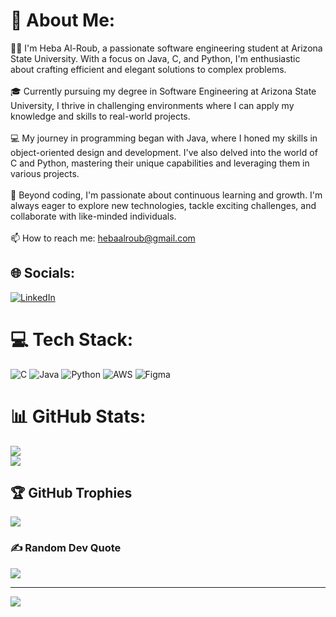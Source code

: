 # 💫 About Me:
👩‍💻 I'm Heba Al-Roub, a passionate software engineering student at Arizona State University. With a focus on Java, C, and Python, I'm enthusiastic about crafting efficient and elegant solutions to complex problems.<br><br>🎓 Currently pursuing my degree in Software Engineering at Arizona State University, I thrive in challenging environments where I can apply my knowledge and skills to real-world projects.<br><br>💻 My journey in programming began with Java, where I honed my skills in object-oriented design and development. I've also delved into the world of C and Python, mastering their unique capabilities and leveraging them in various projects.<br><br>🌟 Beyond coding, I'm passionate about continuous learning and growth. I'm always eager to explore new technologies, tackle exciting challenges, and collaborate with like-minded individuals.<br><br>📫 How to reach me: hebaalroub@gmail.com


## 🌐 Socials:
[![LinkedIn](https://img.shields.io/badge/LinkedIn-%230077B5.svg?logo=linkedin&logoColor=white)](https://www.linkedin.com/in/heba-al-roub-8a6842238/) 

# 💻 Tech Stack:
![C](https://img.shields.io/badge/c-%2300599C.svg?style=for-the-badge&logo=c&logoColor=white) ![Java](https://img.shields.io/badge/java-%23ED8B00.svg?style=for-the-badge&logo=openjdk&logoColor=white) ![Python](https://img.shields.io/badge/python-3670A0?style=for-the-badge&logo=python&logoColor=ffdd54) ![AWS](https://img.shields.io/badge/AWS-%23FF9900.svg?style=for-the-badge&logo=amazon-aws&logoColor=white) ![Figma](https://img.shields.io/badge/figma-%23F24E1E.svg?style=for-the-badge&logo=figma&logoColor=white)
# 📊 GitHub Stats:
![](https://github-readme-stats.vercel.app/api?username=HebaAl-Roub&theme=omni&hide_border=false&include_all_commits=true&count_private=true)<br/>
![](https://github-readme-streak-stats.herokuapp.com/?user=HebaAl-Roub&theme=omni&hide_border=false)<br/>

## 🏆 GitHub Trophies
![](https://github-profile-trophy.vercel.app/?username=HebaAl-Roub&theme=tokyonight&no-frame=false&no-bg=true&margin-w=4)

### ✍️ Random Dev Quote
![](https://quotes-github-readme.vercel.app/api?type=horizontal&theme=tokyonight)

---
[![](https://visitcount.itsvg.in/api?id=HebaAl-Roub&icon=3&color=6)](https://visitcount.itsvg.in)
